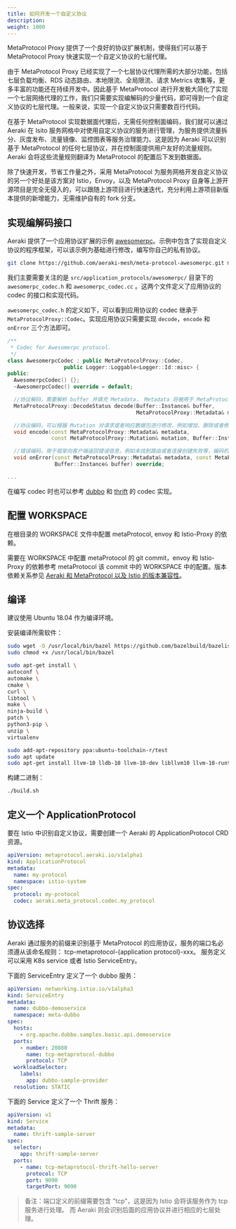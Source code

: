 ```yaml
---
title: 如何开发一个自定义协议
description: 
weight: 1000
---
```


MetaProtocol Proxy 提供了一个良好的协议扩展机制，使得我们可以基于 MetaProtocol Proxy 快速实现一个自定义协议的七层代理。

由于 MetaProtocol Proxy 已经实现了一个七层协议代理所需的大部分功能，包括七层负载均衡、RDS 动态路由、本地限流、全局限流、请求 Metrics 收集等，更多丰富的功能还在持续开发中。因此基于 MetaProtocol 进行开发极大简化了实现一个七层网络代理的工作，我们只需要实现编解码的少量代码，即可得到一个自定义协议的七层代理。一般来说，实现一个自定义协议只需要数百行代码。

在基于 MetaProtocol 实现数据面代理后，无需任何控制面编码，我们就可以通过 Aeraki 在 Isito 服务网格中对使用自定义协议的服务进行管理，为服务提供流量拆分、灰度发布、流量镜像、监控图表等服务治理能力。这是因为 Aeraki 可以识别基于 MetaProtocol 的任何七层协议，并在控制面提供用户友好的流量规则。Aeraki 会将这些流量规则翻译为 MetaProtocol 的配置后下发到数据面。

除了快速开发，节省工作量之外，采用 MetaProtocol 为服务网格开发自定义协议的另一个好处是该方案对 Istio，Envoy，以及 MetaProtocol Proxy 自身等上游开源项目是完全无侵入的，可以跟随上游项目进行快速迭代，充分利用上游项目新版本提供的新增能力，无需维护自有的 fork 分支。

## 实现编解码接口

Aeraki 提供了一个应用协议扩展的示例 [awesomerpc](https://github.com/aeraki-mesh/meta-protocol-awesomerpc)。示例中包含了实现自定义协议的程序框架，可以该示例为基础进行修改，编写你自己的私有协议。

```bash
git clone https://github.com/aeraki-mesh/meta-protocol-awesomerpc.git my-protocol-proxy
```

我们主要需要关注的是 `src/application_protocols/awesomerpc/` 目录下的 `awesomerpc_codec.h` 和 `awesomerpc_codec.cc` 。这两个文件定义了应用协议的 codec 的接口和实现代码。

`awesomerpc_codec.h` 的定义如下，可以看到应用协议的 codec 继承于 `MetaProtocolProxy::Codec`。实现应用协议只需要实现 `decode`，`encode` 和 `onError` 三个方法即可。

```c++
/**
 * Codec for Awesomerpc protocol.
 */
class AwesomerpcCodec : public MetaProtocolProxy::Codec,
                  public Logger::Loggable<Logger::Id::misc> {
public:
  AwesomerpcCodec() {};
  ~AwesomerpcCodec() override = default;

  //协议解码，需要解析 buffer 并填充 Metadata， Metadata 将被用于 MetaProtocol Proxy 的 filter，例如限流，路由的匹配条件
  MetaProtocolProxy::DecodeStatus decode(Buffer::Instance& buffer,
                                         MetaProtocolProxy::Metadata& metadata) override;

  //协议编码，可以根据 Mutation 对请求或者响应数据包进行修改，例如增加、删除或者修改 header，修改后需要回写到 buffer 中
  void encode(const MetaProtocolProxy::Metadata& metadata,
              const MetaProtocolProxy::Mutation& mutation, Buffer::Instance& buffer) override;

  //错误编码，用于框架向客户端返回错误信息，例如未找到路由或者连接创建失败等，编码的数据需要写入到 buffer 中
  void onError(const MetaProtocolProxy::Metadata& metadata, const MetaProtocolProxy::Error& error,
               Buffer::Instance& buffer) override;

...
```

在编写 codec 时也可以参考 [dubbo](https://github.com/aeraki-mesh/meta-protocol-proxy/tree/master/src/application_protocols/dubbo) 和 [thrift](https://github.com/aeraki-mesh/meta-protocol-proxy/tree/master/src/application_protocols/thrift) 的 codec 实现。

## 配置 WORKSPACE

在根目录的 WORKSPACE 文件中配置 metaProtocol, envoy 和 Istio-Proxy 的依赖。

需要在 WORKSPACE 中配置 metaProtocol 的 git commit，envoy 和 Istio-Proxy 的依赖参考 metaProtocol 该 commit 中的 WORKSPACE 中的配置。版本依赖关系参见 [Aeraki 和 MetaProtocol 以及 Istio 的版本兼容性](/zh/docs/v1.0/install/#aeraki-%E5%92%8C-metaprotocol-%E4%BB%A5%E5%8F%8A-istio-%E7%9A%84%E7%89%88%E6%9C%AC%E5%85%BC%E5%AE%B9%E6%80%A7)。

## 编译

建议使用 Ubuntu 18.04 作为编译环境。

安装编译所需软件：

```bash
sudo wget -O /usr/local/bin/bazel https://github.com/bazelbuild/bazelisk/releases/latest/download/bazelisk-linux-$([ $(uname -m) = "aarch64" ] && echo "arm64" || echo "amd64")
sudo chmod +x /usr/local/bin/bazel

sudo apt-get install \
autoconf \
automake \
cmake \
curl \
libtool \
make \
ninja-build \
patch \
python3-pip \
unzip \
virtualenv

sudo add-apt-repository ppa:ubuntu-toolchain-r/test
sudo apt update
sudo apt-get install llvm-10 lldb-10 llvm-10-dev libllvm10 llvm-10-runtime clang-10 clang++-10 lld-10 gcc-10 g++-10
```

构建二进制：

```bash
./build.sh
```

## 定义一个 ApplicationProtocol

要在 Istio 中识别自定义协议，需要创建一个 Aeraki 的 ApplicationProtocol CRD 资源。

```yaml
apiVersion: metaprotocol.aeraki.io/v1alpha1
kind: ApplicationProtocol
metadata:
  name: my-protocol
  namespace: istio-system
spec:
  protocol: my-protocol
  codec: aeraki.meta_protocol.codec.my_protocol
```

## 协议选择

Aeraki 通过服务的前缀来识别基于 MetaProtocol 的应用协议，服务的端口名必须遵从该命名规则： tcp-metaprotocol-{application protocol}-xxx。
服务定义可以采用 K8s service 或者 Istio ServiceEntry。

下面的 ServiceEntry 定义了一个 dubbo 服务：
```yaml
apiVersion: networking.istio.io/v1alpha3
kind: ServiceEntry
metadata:
  name: dubbo-demoservice
  namespace: meta-dubbo
spec:
  hosts:
    - org.apache.dubbo.samples.basic.api.demoservice
  ports:
    - number: 20880
      name: tcp-metaprotocol-dubbo
      protocol: TCP
  workloadSelector:
    labels:
      app: dubbo-sample-provider
  resolution: STATIC
```

下面的 Service 定义了一个 Thrift 服务：

```yaml
apiVersion: v1
kind: Service
metadata:
  name: thrift-sample-server
spec:
  selector:
    app: thrift-sample-server
  ports:
    - name: tcp-metaprotocol-thrift-hello-server
      protocol: TCP
      port: 9090
      targetPort: 9090
```

> 备注：端口定义的前缀需要包含 "tcp"，这是因为 Istio 会将该服务作为 tcp 服务进行处理。 而 Aeraki 则会识别后面的应用协议并进行相应的七层处理。






